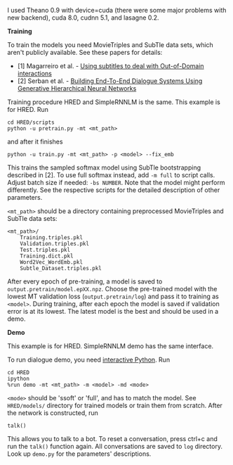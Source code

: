 I used Theano 0.9 with device=cuda (there were some major problems with new backend), cuda 8.0, cudnn 5.1, and lasagne 0.2.

**Training**

To train the models you need MovieTriples and SubTle data sets, which aren't publicly available. See these papers for details:

* [1] Magarreiro et al. - [Using subtitles to deal with Out-of-Domain interactions](http://www.inesc-id.pt/publications/10328/pdf)
* [2] Serban et al. - [Building End-To-End Dialogue Systems Using Generative Hierarchical Neural Networks](https://arxiv.org/pdf/1507.04808.pdf)

Training procedure HRED and SimpleRNNLM is the same. This example is for HRED. Run

```
cd HRED/scripts
python -u pretrain.py -mt <mt_path>
```

and after it finishes

```
python -u train.py -mt <mt_path> -p <model> --fix_emb
```

This trains the sampled softmax model using SubTle bootstrapping described in [2]. To use full softmax instead, add `-m full` to script calls. Adjust batch size if needed: `-bs NUMBER`. Note that the model might perform differently. See the respective scripts for the detailed description of other parameters.

`<mt_path>` should be a directory containing preprocessed MovieTriples and SubTle data sets:

```
<mt_path>/
    Training.triples.pkl
    Validation.triples.pkl
    Test.triples.pkl
    Training.dict.pkl
    Word2Vec_WordEmb.pkl
    Subtle_Dataset.triples.pkl
```

After every epoch of pre-training, a model is saved to `output.pretrain/model.epXX.npz`. Choose the pre-trained model with the lowest MT validation loss (`output.pretrain/log`) and pass it to training as `<model>`. During training, after each epoch the model is saved if validation error is at its lowest. The latest model is the best and should be used in a demo.

**Demo**

This example is for HRED. SimpleRNNLM demo has the same interface.

To run dialogue demo, you need [interactive Python](https://ipython.org/). Run

```
cd HRED
ipython
%run demo -mt <mt_path> -m <model> -md <mode>
```

`<mode>` should be 'ssoft' or 'full', and has to match the model. See `HRED/models/` directory for trained models or train them from scratch. After the network is constructed, run

```
talk()
```

This allows you to talk to a bot. To reset a conversation, press ctrl+c and run the `talk()` function again. All conversations are saved to `log` directory. Look up `demo.py` for the parameters' descriptions.
